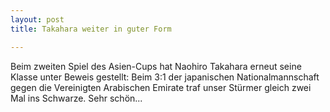 ```yaml
---
layout: post
title: Takahara weiter in guter Form

---
```


Beim zweiten Spiel des Asien-Cups hat Naohiro Takahara erneut seine Klasse unter Beweis gestellt: Beim 3:1 der japanischen Nationalmannschaft gegen die Vereinigten Arabischen Emirate traf unser Stürmer gleich zwei Mal ins Schwarze. Sehr schön... 


